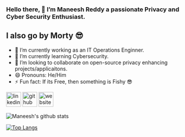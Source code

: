 ### Hello there, 👋 I’m Maneesh Reddy a passionate Privacy and Cyber Security Enthusiast.
## I also go by Morty :sunglasses:

- 🔭 I’m currently working as an IT Operations Enginner.
- 🌱 I’m currently learning Cybersecurity.
- 👯 I’m looking to collaborate on open-source privacy enhancing projects/applicaitons.
- 😄 Pronouns: He/Him
- ⚡ Fun fact: If its Free, then something is Fishy 😎

[<img src='https://cdn.jsdelivr.net/npm/simple-icons@3.0.1/icons/linkedin.svg' alt='linkedin' height='40'>](https://www.linkedin.com/in/Maneesh3/) 
[<img src='https://cdn.jsdelivr.net/npm/simple-icons@3.0.1/icons/github.svg' alt='github' height='40'>](https://github.com/Maneesh3)
[<img src='https://cdn.jsdelivr.net/npm/simple-icons@3.0.1/icons/icloud.svg' alt='website' height='40'>](maneesh3.github.io)
<!--
**Maneesh3/Maneesh3** is a ✨ _special_ ✨ repository because its `README.md` (this file) appears on your GitHub profile.

Here are some ideas to get you started:

- 🔭 I’m currently working on ...
- 🌱 I’m currently learning ...
- 👯 I’m looking to collaborate on ...
- 🤔 I’m looking for help with ...
- 💬 Ask me about ...
- 📫 How to reach me: ...
- 😄 Pronouns: ...
- ⚡ Fun fact: ...
-->
![Maneesh's github stats](https://github-readme-stats.vercel.app/api?username=Maneesh3&show_icons=true&theme=radical)

[![Top Langs](https://github-readme-stats.vercel.app/api/top-langs/?username=Maneesh3&hide=javascript,css&show_icons=true&theme=radical&layout=compact)](https://github.com/anuraghazra/github-readme-stats)
